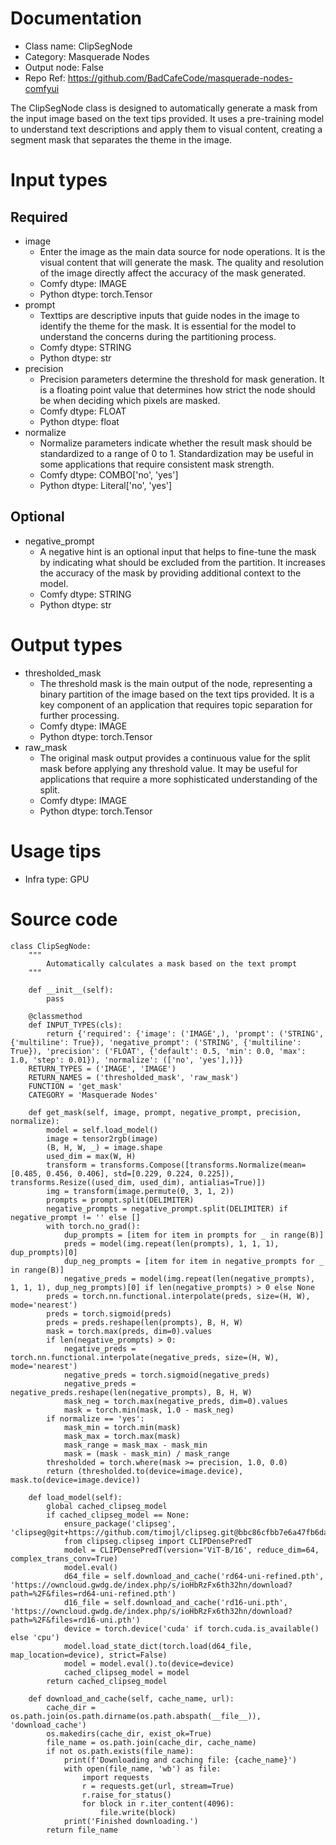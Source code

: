 # Documentation
- Class name: ClipSegNode
- Category: Masquerade Nodes
- Output node: False
- Repo Ref: https://github.com/BadCafeCode/masquerade-nodes-comfyui

The ClipSegNode class is designed to automatically generate a mask from the input image based on the text tips provided. It uses a pre-training model to understand text descriptions and apply them to visual content, creating a segment mask that separates the theme in the image.

# Input types
## Required
- image
    - Enter the image as the main data source for node operations. It is the visual content that will generate the mask. The quality and resolution of the image directly affect the accuracy of the mask generated.
    - Comfy dtype: IMAGE
    - Python dtype: torch.Tensor
- prompt
    - Texttips are descriptive inputs that guide nodes in the image to identify the theme for the mask. It is essential for the model to understand the concerns during the partitioning process.
    - Comfy dtype: STRING
    - Python dtype: str
- precision
    - Precision parameters determine the threshold for mask generation. It is a floating point value that determines how strict the node should be when deciding which pixels are masked.
    - Comfy dtype: FLOAT
    - Python dtype: float
- normalize
    - Normalize parameters indicate whether the result mask should be standardized to a range of 0 to 1. Standardization may be useful in some applications that require consistent mask strength.
    - Comfy dtype: COMBO['no', 'yes']
    - Python dtype: Literal['no', 'yes']
## Optional
- negative_prompt
    - A negative hint is an optional input that helps to fine-tune the mask by indicating what should be excluded from the partition. It increases the accuracy of the mask by providing additional context to the model.
    - Comfy dtype: STRING
    - Python dtype: str

# Output types
- thresholded_mask
    - The threshold mask is the main output of the node, representing a binary partition of the image based on the text tips provided. It is a key component of an application that requires topic separation for further processing.
    - Comfy dtype: IMAGE
    - Python dtype: torch.Tensor
- raw_mask
    - The original mask output provides a continuous value for the split mask before applying any threshold value. It may be useful for applications that require a more sophisticated understanding of the split.
    - Comfy dtype: IMAGE
    - Python dtype: torch.Tensor

# Usage tips
- Infra type: GPU

# Source code
```
class ClipSegNode:
    """
        Automatically calculates a mask based on the text prompt
    """

    def __init__(self):
        pass

    @classmethod
    def INPUT_TYPES(cls):
        return {'required': {'image': ('IMAGE',), 'prompt': ('STRING', {'multiline': True}), 'negative_prompt': ('STRING', {'multiline': True}), 'precision': ('FLOAT', {'default': 0.5, 'min': 0.0, 'max': 1.0, 'step': 0.01}), 'normalize': (['no', 'yes'],)}}
    RETURN_TYPES = ('IMAGE', 'IMAGE')
    RETURN_NAMES = ('thresholded_mask', 'raw_mask')
    FUNCTION = 'get_mask'
    CATEGORY = 'Masquerade Nodes'

    def get_mask(self, image, prompt, negative_prompt, precision, normalize):
        model = self.load_model()
        image = tensor2rgb(image)
        (B, H, W, _) = image.shape
        used_dim = max(W, H)
        transform = transforms.Compose([transforms.Normalize(mean=[0.485, 0.456, 0.406], std=[0.229, 0.224, 0.225]), transforms.Resize((used_dim, used_dim), antialias=True)])
        img = transform(image.permute(0, 3, 1, 2))
        prompts = prompt.split(DELIMITER)
        negative_prompts = negative_prompt.split(DELIMITER) if negative_prompt != '' else []
        with torch.no_grad():
            dup_prompts = [item for item in prompts for _ in range(B)]
            preds = model(img.repeat(len(prompts), 1, 1, 1), dup_prompts)[0]
            dup_neg_prompts = [item for item in negative_prompts for _ in range(B)]
            negative_preds = model(img.repeat(len(negative_prompts), 1, 1, 1), dup_neg_prompts)[0] if len(negative_prompts) > 0 else None
        preds = torch.nn.functional.interpolate(preds, size=(H, W), mode='nearest')
        preds = torch.sigmoid(preds)
        preds = preds.reshape(len(prompts), B, H, W)
        mask = torch.max(preds, dim=0).values
        if len(negative_prompts) > 0:
            negative_preds = torch.nn.functional.interpolate(negative_preds, size=(H, W), mode='nearest')
            negative_preds = torch.sigmoid(negative_preds)
            negative_preds = negative_preds.reshape(len(negative_prompts), B, H, W)
            mask_neg = torch.max(negative_preds, dim=0).values
            mask = torch.min(mask, 1.0 - mask_neg)
        if normalize == 'yes':
            mask_min = torch.min(mask)
            mask_max = torch.max(mask)
            mask_range = mask_max - mask_min
            mask = (mask - mask_min) / mask_range
        thresholded = torch.where(mask >= precision, 1.0, 0.0)
        return (thresholded.to(device=image.device), mask.to(device=image.device))

    def load_model(self):
        global cached_clipseg_model
        if cached_clipseg_model == None:
            ensure_package('clipseg', 'clipseg@git+https://github.com/timojl/clipseg.git@bbc86cfbb7e6a47fb6dae47ba01d3e1c2d6158b0')
            from clipseg.clipseg import CLIPDensePredT
            model = CLIPDensePredT(version='ViT-B/16', reduce_dim=64, complex_trans_conv=True)
            model.eval()
            d64_file = self.download_and_cache('rd64-uni-refined.pth', 'https://owncloud.gwdg.de/index.php/s/ioHbRzFx6th32hn/download?path=%2F&files=rd64-uni-refined.pth')
            d16_file = self.download_and_cache('rd16-uni.pth', 'https://owncloud.gwdg.de/index.php/s/ioHbRzFx6th32hn/download?path=%2F&files=rd16-uni.pth')
            device = torch.device('cuda' if torch.cuda.is_available() else 'cpu')
            model.load_state_dict(torch.load(d64_file, map_location=device), strict=False)
            model = model.eval().to(device=device)
            cached_clipseg_model = model
        return cached_clipseg_model

    def download_and_cache(self, cache_name, url):
        cache_dir = os.path.join(os.path.dirname(os.path.abspath(__file__)), 'download_cache')
        os.makedirs(cache_dir, exist_ok=True)
        file_name = os.path.join(cache_dir, cache_name)
        if not os.path.exists(file_name):
            print(f'Downloading and caching file: {cache_name}')
            with open(file_name, 'wb') as file:
                import requests
                r = requests.get(url, stream=True)
                r.raise_for_status()
                for block in r.iter_content(4096):
                    file.write(block)
            print('Finished downloading.')
        return file_name
```